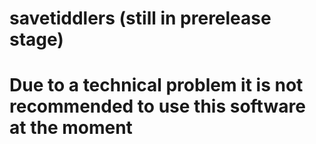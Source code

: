 # savetiddlers (still in prerelease stage)

# Due to a technical problem it is not recommended to use this software at the moment
